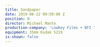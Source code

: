 ```yaml
---
title: Sandpaper
date: 2019-06-22 09:59:00 Z
position: 0
director: Michael Mante
production-company: 'LowKey Films + BFI '
equipment: 35mm Kodak 5219
is-shown: false
---
```


